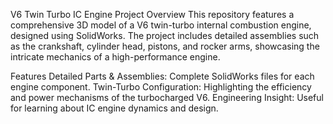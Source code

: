 V6 Twin Turbo IC Engine
Project Overview
This repository features a comprehensive 3D model of a V6 twin-turbo internal combustion engine, designed using SolidWorks. The project includes detailed assemblies such as the crankshaft, cylinder head, pistons, and rocker arms, showcasing the intricate mechanics of a high-performance engine.

Features
Detailed Parts & Assemblies: Complete SolidWorks files for each engine component.
Twin-Turbo Configuration: Highlighting the efficiency and power mechanisms of the turbocharged V6.
Engineering Insight: Useful for learning about IC engine dynamics and design.
